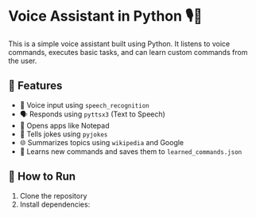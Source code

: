 # Voice Assistant in Python 🎙️🤖

This is a simple voice assistant built using Python. It listens to voice commands, executes basic tasks, and can learn custom commands from the user.

## 🚀 Features

- 🎤 Voice input using `speech_recognition`
- 🗣️ Responds using `pyttsx3` (Text to Speech)
- 📄 Opens apps like Notepad
- 🤣 Tells jokes using `pyjokes`
- 🌐 Summarizes topics using `wikipedia` and Google
- 🧠 Learns new commands and saves them to `learned_commands.json`

## 🧪 How to Run

1. Clone the repository  
2. Install dependencies:
